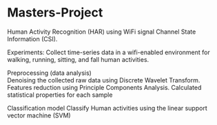 # Masters-Project
Human Activity Recognition (HAR) using WiFi signal Channel State Information (CSI). 

Experiments:
Collect time-series data in a wifi-enabled environment for walking, running,
sitting, and fall human activities. 

Preprocessing (data analysis)    
Denoising the collected raw data using Discrete Wavelet Transform. Features reduction using Principle Components Analysis. Calculated statistical properties for each sample

Classification model
Classify Human activities using the linear support vector machine (SVM)
